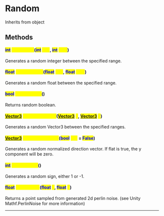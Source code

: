 # Random
Inherits from object
## Methods
#### <mark style="color:blue;">int</mark> <mark style="color:yellow;">RandomInt</mark>(<mark style="color:blue;">int</mark> <mark style="color:yellow;">min</mark>, <mark style="color:blue;">int</mark> <mark style="color:yellow;">max</mark>)
Generates a random integer between the specified range.
#### <mark style="color:blue;">float</mark> <mark style="color:yellow;">RandomFloat</mark>(<mark style="color:blue;">float</mark> <mark style="color:yellow;">min</mark>, <mark style="color:blue;">float</mark> <mark style="color:yellow;">max</mark>)
Generates a random float between the specified range.
#### <mark style="color:blue;">bool</mark> <mark style="color:yellow;">RandomBool</mark>()
Returns random boolean.
#### <mark style="color:blue;">[Vector3](../objects/Vector3.md)</mark> <mark style="color:yellow;">RandomVector3</mark>(<mark style="color:blue;">[Vector3](../objects/Vector3.md)</mark> <mark style="color:yellow;">a</mark>, <mark style="color:blue;">[Vector3](../objects/Vector3.md)</mark> <mark style="color:yellow;">b</mark>)
Generates a random Vector3 between the specified ranges.
#### <mark style="color:blue;">[Vector3](../objects/Vector3.md)</mark> <mark style="color:yellow;">RandomDirection</mark>(<mark style="color:blue;">bool</mark> <mark style="color:yellow;">flat</mark> = <mark style="color:blue;">False</mark>)
Generates a random normalized direction vector. If flat is true, the y component will be zero.
#### <mark style="color:blue;">int</mark> <mark style="color:yellow;">RandomSign</mark>()
Generates a random sign, either 1 or -1.
#### <mark style="color:blue;">float</mark> <mark style="color:yellow;">PerlinNoise</mark>(<mark style="color:blue;">float</mark> <mark style="color:yellow;">x</mark>, <mark style="color:blue;">float</mark> <mark style="color:yellow;">y</mark>)
Returns a point sampled from generated 2d perlin noise. (see Unity Mathf.PerlinNoise for more information)

---

